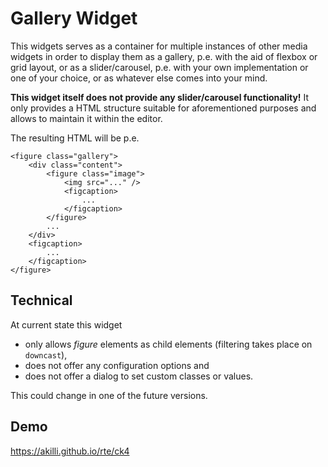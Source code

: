 # Gallery Widget

This widgets serves as a container for multiple instances of other media widgets in order to display them as a gallery, p.e. with the aid of flexbox or grid layout, or as a slider/carousel, p.e. with your own implementation or one of your choice, or as whatever else comes into your mind.

**This widget itself does not provide any slider/carousel functionality!** It only provides a HTML structure suitable for aforementioned purposes and allows to maintain it within the editor.

The resulting HTML will be p.e.

    <figure class="gallery">
        <div class="content">
            <figure class="image">
                <img src="..." />
                <figcaption>
                    ...
                </figcaption>
            </figure>
            ...
        </div>
        <figcaption>
            ...
        </figcaption>
    </figure>

## Technical

At current state this widget

- only allows *figure* elements as child elements (filtering takes place on `downcast`),
- does not offer any configuration options and
- does not offer a dialog to set custom classes or values.

This could change in one of the future versions.

## Demo

https://akilli.github.io/rte/ck4
